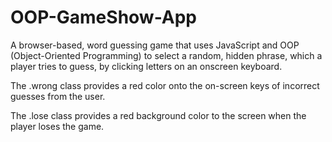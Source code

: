 # OOP-GameShow-App

A browser-based, word guessing game that uses JavaScript and OOP (Object-Oriented Programming) to select a random, hidden phrase, which a player tries to guess, by clicking letters on an onscreen keyboard.

The .wrong class provides a red color onto the on-screen keys of incorrect guesses from the user.

The .lose class provides a red background color to the screen when the player loses the game.
